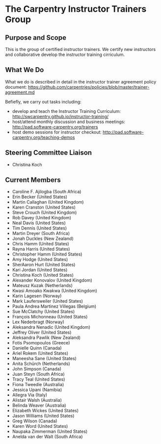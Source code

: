# The Carpentry Instructor Trainers Group

## Purpose and Scope

This is the group of certified instructor trainers. We certify new instructors and collaborative develop the instructor training cirriculum.

## What We Do
What we do is described in detail in the instructor trainer agreement policy document: https://github.com/carpentries/policies/blob/master/trainer-agreement.md

Befiefly, we carry out tasks including:
- develop and teach the Instructor Training Curriculum: http://swcarpentry.github.io/instructor-training/
- host/attend monthly discussion and business meetings: http://pad.software-carpentry.org/trainers
- host demo sessions for instructor checkout: http://pad.software-carpentry.org/teaching-demos

## Steering Committee Liaison
- Christina Koch

## Current Members
- Caroline F. Ajilogba (South Africa)
- Erin Becker (United States)
- Martin Callaghan (United Kingdom)
- Karen Cranston (United States)
- Steve Crouch (United Kingdom)
- Rob Davey (United Kingdom)
- Neal Davis (United States)
- Tim Dennis (United States)
- Martin Dreyer (South Africa)
- Jonah Duckles (New Zealand)
- Chris Hamm (United States)
- Rayna Harris (United States)
- Christopher Hamm (United States)
- Amy Hodge (United States)
- SherAaron Hurt (United States)
- Kari Jordan (United States)
- Christina Koch (United States)
- Alexander Konovalov (United Kingdom)
- Mateusz Kuzak (Netherlands)
- Kwasi Amoako Kwakwa (United Kingdom)
- Karin Lagesen (Norway)
- Mark Laufersweiler (United States)
- Paula Andrea Martinez Villegas (Belgium)
- Sue McClatchy (United States)
- François Michonneau (United States)
- Lex Nederbragt (Norway)
- Aleksandra Nenadic (United Kingdom)
- Jeffrey Oliver (United States)
- Aleksandra Pawlik (New Zealand)
- Fotis Psomopoulos (Greece)
- Danielle Quinn (Canada)
- Ariel Rokem (United States)
- Maneesha Sane (United States)
- Anita Schürch (Netherlands)
- John Simpson (Canada)
- Juan Steyn (South Africa)
- Tracy Teal (United States)
- Fiona Tweedie (Australia)
- Jessica Upani (Namibia)
- Allegra Via (Italy)
- Alistair Walsh (Australia)
- Belinda Weaver (Australia)
- Elizabeth Wickes (United States)
- Jason Williams (United States)
- Greg Wilson (Canada)
- Karen Word (United States)
- Naupaka Zimmerman (United States)
- Anelda van der Walt (South Africa)
